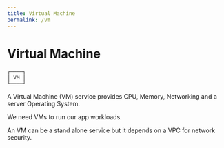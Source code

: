 ```yaml
---
title: Virtual Machine
permalink: /vm
---
```


# Virtual Machine

```text
┌────┐
│ VM │
└────┘
```

A Virtual Machine (VM) service provides CPU, Memory, Networking and a server Operating System.

We need VMs to run our app workloads.

An VM can be a stand alone service but it depends on a VPC for network security.
